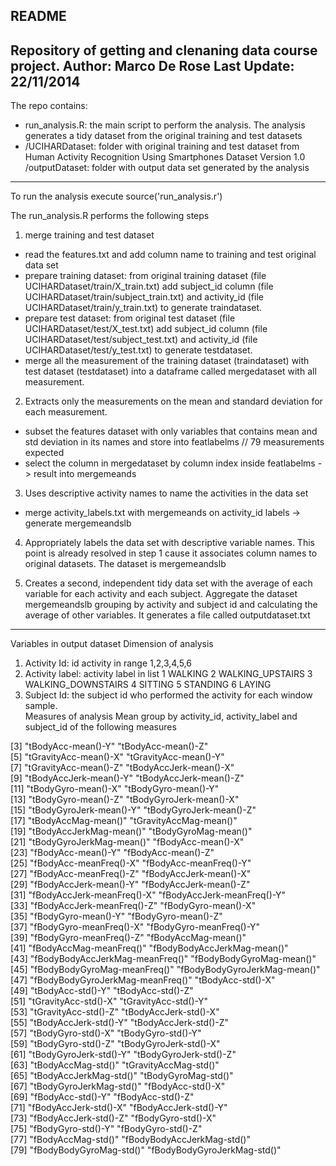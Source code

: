 README
---------------------------------------------------------------------------
Repository of getting and clenaning data course project.
Author: Marco De Rose
Last Update: 22/11/2014
---------------------------------------------------------------------------
The repo contains:
 - run_analysis.R: the main script to perform the analysis. The analysis generates a tidy dataset 
                   from the original training and test datasets
 - /UCIHARDataset: folder with original training and test dataset from Human Activity Recognition Using Smartphones Dataset
		   Version 1.0
 /outputDataset: folder with output data set generated by the analysis
-------------------------------------------------------------------------------
To run the analysis execute
source('run_analysis.r')

The run_analysis.R performs the following steps
 
  
 1) merge training and test dataset
 - read the features.txt and add column name to training and test original data set
 - prepare training dataset: from original training dataset (file UCIHARDataset/train/X_train.txt)  add subject_id column (file UCIHARDataset/train/subject_train.txt)
   and activity_id (file UCIHARDataset/train/y_train.txt) to generate traindataset.
 - prepare test dataset: from original test dataset (file UCIHARDataset/test/X_test.txt)  add subject_id column (file UCIHARDataset/test/subject_test.txt)
   and activity_id (file UCIHARDataset/test/y_test.txt) to generate testdataset.
 - merge all the measurement of the training dataset (traindataset)  with test dataset (testdataset) into a dataframe called mergedataset with all measurement.
 
 2) Extracts only the measurements on the mean and standard deviation for each measurement. 
 
  - subset the features dataset with only variables that contains mean and std deviation in its names and store into featlabelms // 79 measurements expected
  - select the column in mergedataset by column index inside featlabelms -> result into mergemeands
 
 3) Uses descriptive activity names to name the activities in the data set
  - merge activity_labels.txt with mergemeands on activity_id labels -> generate mergemeandslb
 
 4) Appropriately labels the data set with descriptive variable names.
  This point is already resolved in step 1 cause it associates column names to original datasets.
  The dataset is mergemeandslb
 
 5) Creates a second, independent tidy data set with the average of each variable for each activity and each subject.
  Aggregate the dataset mergemeandslb grouping by activity and subject id and calculating the average of other variables. 
  It generates a file called outputdataset.txt
 
 -----------------------------------------------------------------------------------------------------------------------------------
 Variables in output dataset
 Dimension of analysis
 1) Activity Id: id activity in range 1,2,3,4,5,6
 2) Activity label: activity label in list 
        1 WALKING
	2 WALKING_UPSTAIRS
	3 WALKING_DOWNSTAIRS
	4 SITTING
	5 STANDING
	6 LAYING
 3) Subject Id: the subject id  who performed the activity for each window sample.	
 Measures of analysis
 Mean group by activity_id, activity_label and subject_id of  the following measures
	 
          
 [3] "tBodyAcc-mean()-Y"               "tBodyAcc-mean()-Z"              
 [5] "tGravityAcc-mean()-X"            "tGravityAcc-mean()-Y"           
 [7] "tGravityAcc-mean()-Z"            "tBodyAccJerk-mean()-X"          
 [9] "tBodyAccJerk-mean()-Y"           "tBodyAccJerk-mean()-Z"          
[11] "tBodyGyro-mean()-X"              "tBodyGyro-mean()-Y"             
[13] "tBodyGyro-mean()-Z"              "tBodyGyroJerk-mean()-X"         
[15] "tBodyGyroJerk-mean()-Y"          "tBodyGyroJerk-mean()-Z"         
[17] "tBodyAccMag-mean()"              "tGravityAccMag-mean()"          
[19] "tBodyAccJerkMag-mean()"          "tBodyGyroMag-mean()"            
[21] "tBodyGyroJerkMag-mean()"         "fBodyAcc-mean()-X"              
[23] "fBodyAcc-mean()-Y"               "fBodyAcc-mean()-Z"              
[25] "fBodyAcc-meanFreq()-X"           "fBodyAcc-meanFreq()-Y"          
[27] "fBodyAcc-meanFreq()-Z"           "fBodyAccJerk-mean()-X"          
[29] "fBodyAccJerk-mean()-Y"           "fBodyAccJerk-mean()-Z"          
[31] "fBodyAccJerk-meanFreq()-X"       "fBodyAccJerk-meanFreq()-Y"      
[33] "fBodyAccJerk-meanFreq()-Z"       "fBodyGyro-mean()-X"             
[35] "fBodyGyro-mean()-Y"              "fBodyGyro-mean()-Z"             
[37] "fBodyGyro-meanFreq()-X"          "fBodyGyro-meanFreq()-Y"         
[39] "fBodyGyro-meanFreq()-Z"          "fBodyAccMag-mean()"             
[41] "fBodyAccMag-meanFreq()"          "fBodyBodyAccJerkMag-mean()"     
[43] "fBodyBodyAccJerkMag-meanFreq()"  "fBodyBodyGyroMag-mean()"        
[45] "fBodyBodyGyroMag-meanFreq()"     "fBodyBodyGyroJerkMag-mean()"    
[47] "fBodyBodyGyroJerkMag-meanFreq()" "tBodyAcc-std()-X"               
[49] "tBodyAcc-std()-Y"                "tBodyAcc-std()-Z"               
[51] "tGravityAcc-std()-X"             "tGravityAcc-std()-Y"            
[53] "tGravityAcc-std()-Z"             "tBodyAccJerk-std()-X"           
[55] "tBodyAccJerk-std()-Y"            "tBodyAccJerk-std()-Z"           
[57] "tBodyGyro-std()-X"               "tBodyGyro-std()-Y"              
[59] "tBodyGyro-std()-Z"               "tBodyGyroJerk-std()-X"          
[61] "tBodyGyroJerk-std()-Y"           "tBodyGyroJerk-std()-Z"          
[63] "tBodyAccMag-std()"               "tGravityAccMag-std()"           
[65] "tBodyAccJerkMag-std()"           "tBodyGyroMag-std()"             
[67] "tBodyGyroJerkMag-std()"          "fBodyAcc-std()-X"               
[69] "fBodyAcc-std()-Y"                "fBodyAcc-std()-Z"               
[71] "fBodyAccJerk-std()-X"            "fBodyAccJerk-std()-Y"           
[73] "fBodyAccJerk-std()-Z"            "fBodyGyro-std()-X"              
[75] "fBodyGyro-std()-Y"               "fBodyGyro-std()-Z"              
[77] "fBodyAccMag-std()"               "fBodyBodyAccJerkMag-std()"      
[79] "fBodyBodyGyroMag-std()"          "fBodyBodyGyroJerkMag-std()"     
